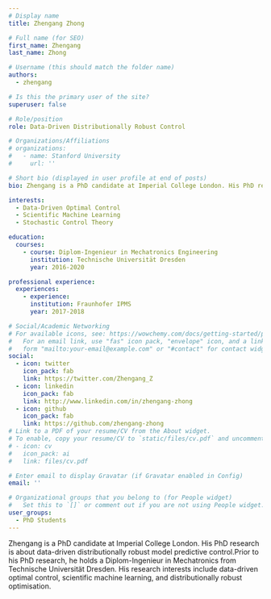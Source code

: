 ```yaml
---
# Display name
title: Zhengang Zhong

# Full name (for SEO)
first_name: Zhengang
last_name: Zhong

# Username (this should match the folder name)
authors:
  - zhengang

# Is this the primary user of the site?
superuser: false

# Role/position
role: Data-Driven Distributionally Robust Control

# Organizations/Affiliations
# organizations:
#   - name: Stanford University
#     url: ''

# Short bio (displayed in user profile at end of posts)
bio: Zhengang is a PhD candidate at Imperial College London. His PhD research is about data-driven distributionally robust model predictive control.Prior to his PhD research, he holds a Diplom-Ingenieur in Mechatronics from Technische Universität Dresden. His research interests include data-driven optimal control, scientific machine learning, and distributionally robust optimisation.

interests:
  - Data-Driven Optimal Control
  - Scientific Machine Learning
  - Stochastic Control Theory

education:
  courses:
    - course: Diplom-Ingenieur in Mechatronics Engineering
      institution: Technische Universität Dresden
      year: 2016-2020

professional experience:
  experiences:
    - experience: 
      institution: Fraunhofer IPMS
      year: 2017-2018

# Social/Academic Networking
# For available icons, see: https://wowchemy.com/docs/getting-started/page-builder/#icons
#   For an email link, use "fas" icon pack, "envelope" icon, and a link in the
#   form "mailto:your-email@example.com" or "#contact" for contact widget.
social:
  - icon: twitter
    icon_pack: fab
    link: https://twitter.com/Zhengang_Z
  - icon: linkedin
    icon_pack: fab
    link: http://www.linkedin.com/in/zhengang-zhong
  - icon: github
    icon_pack: fab
    link: https://github.com/zhengang-zhong
# Link to a PDF of your resume/CV from the About widget.
# To enable, copy your resume/CV to `static/files/cv.pdf` and uncomment the lines below.
# - icon: cv
#   icon_pack: ai
#   link: files/cv.pdf

# Enter email to display Gravatar (if Gravatar enabled in Config)
email: ''

# Organizational groups that you belong to (for People widget)
#   Set this to `[]` or comment out if you are not using People widget.
user_groups:
  - PhD Students
---
```


Zhengang is a PhD candidate at Imperial College London. His PhD research is about data-driven distributionally robust model predictive control.Prior to his PhD research, he holds a Diplom-Ingenieur in Mechatronics from Technische Universität Dresden. His research interests include data-driven optimal control, scientific machine learning, and distributionally robust optimisation.
